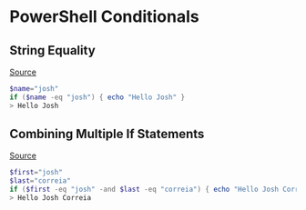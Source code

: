 # PowerShell Conditionals

## String Equality
[Source](https://docs.microsoft.com/en-us/powershell/module/microsoft.powershell.core/about/about_comparison_operators?view=powershell-7.2)
``` powershell
$name="josh"
if ($name -eq "josh") { echo "Hello Josh" }
> Hello Josh
```

## Combining Multiple If Statements
[Source](https://stackoverflow.com/a/564092)
``` powershell
$first="josh"
$last="correia"
if ($first -eq "josh" -and $last -eq "correia") { echo "Hello Josh Correia" }
> Hello Josh Correia
```
